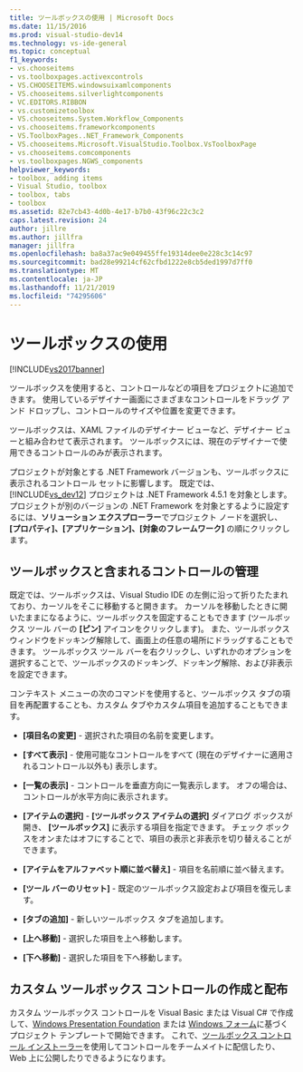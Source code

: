 ```yaml
---
title: ツールボックスの使用 | Microsoft Docs
ms.date: 11/15/2016
ms.prod: visual-studio-dev14
ms.technology: vs-ide-general
ms.topic: conceptual
f1_keywords:
- vs.chooseitems
- vs.toolboxpages.activexcontrols
- VS.CHOOSEITEMS.windowsuixamlcomponents
- VS.chooseitems.silverlightcomponents
- VC.EDITORS.RIBBON
- vs.customizetoolbox
- VS.chooseitems.System.Workflow_Components
- vs.chooseitems.frameworkcomponents
- VS.ToolboxPages..NET_Framework_Components
- VS.chooseitems.Microsoft.VisualStudio.Toolbox.VsToolboxPage
- vs.chooseitems.comcomponents
- vs.toolboxpages.NGWS_components
helpviewer_keywords:
- toolbox, adding items
- Visual Studio, toolbox
- toolbox, tabs
- toolbox
ms.assetid: 82e7cb43-4d0b-4e17-b7b0-43f96c22c3c2
caps.latest.revision: 24
author: jillre
ms.author: jillfra
manager: jillfra
ms.openlocfilehash: ba8a37ac9e049455ffe19314dee0e228c3c14c97
ms.sourcegitcommit: bad28e99214cf62cfbd1222e8cb5ded1997d7ff0
ms.translationtype: MT
ms.contentlocale: ja-JP
ms.lasthandoff: 11/21/2019
ms.locfileid: "74295606"
---
```

# <a name="using-the-toolbox"></a>ツールボックスの使用
[!INCLUDE[vs2017banner](../includes/vs2017banner.md)]

ツールボックスを使用すると、コントロールなどの項目をプロジェクトに追加できます。 使用しているデザイナー画面にさまざまなコントロールをドラッグ アンド ドロップし、コントロールのサイズや位置を変更できます。

 ツールボックスは、XAML ファイルのデザイナー ビューなど、デザイナー ビューと組み合わせて表示されます。 ツールボックスには、現在のデザイナーで使用できるコントロールのみが表示されます。

 プロジェクトが対象とする .NET Framework バージョンも、ツールボックスに表示されるコントロール セットに影響します。 既定では、[!INCLUDE[vs_dev12](../includes/vs-dev12-md.md)] プロジェクトは .NET Framework 4.5.1 を対象とします。 プロジェクトが別のバージョンの .NET Framework を対象とするように設定するには、**ソリューション エクスプローラー**でプロジェクト ノードを選択し、 **[プロパティ]、[アプリケーション]、[対象のフレームワーク]** の順にクリックします。

## <a name="managing-the-toolbox-and-its-controls"></a>ツールボックスと含まれるコントロールの管理
 既定では、ツールボックスは、Visual Studio IDE の左側に沿って折りたたまれており、カーソルをそこに移動すると開きます。 カーソルを移動したときに開いたままになるように、ツールボックスを固定することもできます (ツールボックス ツール バーの **[ピン]** アイコンをクリックします)。 また、ツールボックス ウィンドウをドッキング解除して、画面上の任意の場所にドラッグすることもできます。 ツールボックス ツール バーを右クリックし、いずれかのオプションを選択することで、ツールボックスのドッキング、ドッキング解除、および非表示を設定できます。

 コンテキスト メニューの次のコマンドを使用すると、ツールボックス タブの項目を再配置することも、カスタム タブやカスタム項目を追加することもできます。

- **[項目名の変更]** - 選択された項目の名前を変更します。

- **[すべて表示]** - 使用可能なコントロールをすべて (現在のデザイナーに適用されるコントロール以外も) 表示します。

- **[一覧の表示]** - コントロールを垂直方向に一覧表示します。 オフの場合は、コントロールが水平方向に表示されます。

- **[アイテムの選択]** - **[ツールボックス アイテムの選択]** ダイアログ ボックスが開き、 **[ツールボックス]** に表示する項目を指定できます。 チェック ボックスをオンまたはオフにすることで、項目の表示と非表示を切り替えることができます。

- **[アイテムをアルファベット順に並べ替え]** - 項目を名前順に並べ替えます。

- **[ツール バーのリセット]** - 既定のツールボックス設定および項目を復元します。

- **[タブの追加]** - 新しいツールボックス タブを追加します。

- **[上へ移動]** - 選択した項目を上へ移動します。

- **[下へ移動]** - 選択した項目を下へ移動します。

## <a name="creating-and-distributing-custom-toolbox-controls"></a>カスタム ツールボックス コントロールの作成と配布
 カスタム ツールボックス コントロールを Visual Basic または Visual C# で作成して、[Windows Presentation Foundation](../extensibility/creating-a-wpf-toolbox-control.md) または [Windows フォーム](../misc/how-to-create-a-toolbox-control-that-uses-windows-forms.md)に基づくプロジェクト テンプレートで開始できます。 これで、[ツールボックス コントロール インストーラー](http://www.unicode.org/versions/Unicode5.2.0/ch04.pdf)を使用してコントロールをチームメイトに配信したり、Web 上に公開したりできるようになります。
